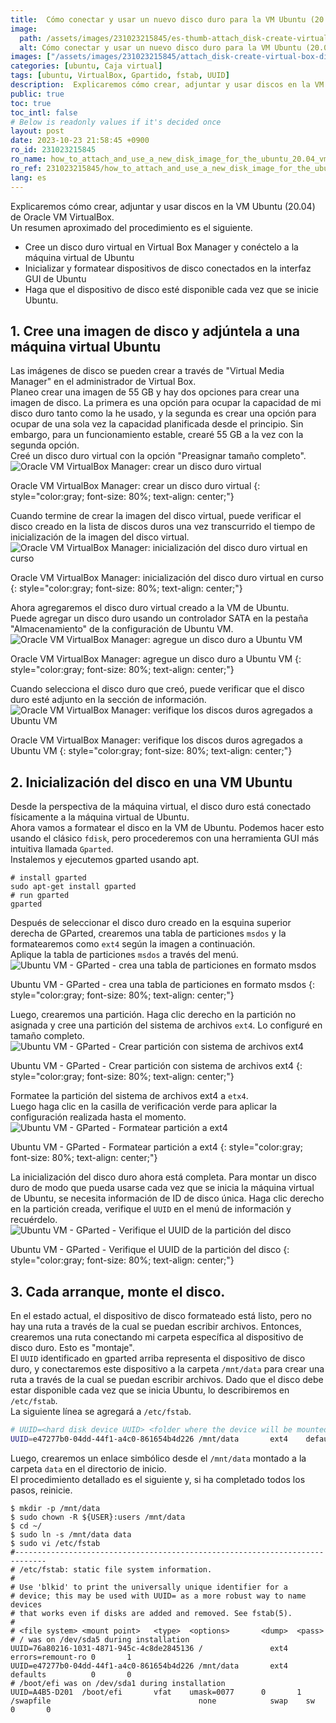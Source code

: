 ```yaml
---
title:  Cómo conectar y usar un nuevo disco duro para la VM Ubuntu (20.04) en Oracle VM VirtualBox
image:
  path: /assets/images/231023215845/es-thumb-attach_disk-create-virtual-box-disk-image.png
  alt: Cómo conectar y usar un nuevo disco duro para la VM Ubuntu (20.04) en Oracle VM VirtualBox
images: ["/assets/images/231023215845/attach_disk-create-virtual-box-disk-image.png", "/assets/images/231023215845/attach_disk-virtual-box-media-image.png", "/assets/images/231023215845/attach_disk-choose-disk.png", "/assets/images/231023215845/attach_disk-attached-disk-image.png", "/assets/images/231023215845/attach_disk-create-partition-table.png", "/assets/images/231023215845/attach_disk-create-partition.png", "/assets/images/231023215845/attach_disk-format-disk.png", "/assets/images/231023215845/attach_disk-disk-uuid.png"]
categories: [ubuntu, Caja virtual]
tags: [ubuntu, VirtualBox, Gpartido, fstab, UUID]
description:  Explicaremos cómo crear, adjuntar y usar discos en la VM Ubuntu (20.04) de Oracle VM VirtualBox. Un resumen aproximado del procedimiento es el siguiente.
public: true
toc: true
toc_intl: false
# Below is readonly values if it's decided once
layout: post
date: 2023-10-23 21:58:45 +0900
ro_id: 231023215845
ro_name: how_to_attach_and_use_a_new_disk_image_for_the_ubuntu_20.04_vm_in_oracle_vm_virtualbox
ro_ref: 231023215845/how_to_attach_and_use_a_new_disk_image_for_the_ubuntu_20.04_vm_in_oracle_vm_virtualbox
lang: es
---
```

Explicaremos cómo crear, adjuntar y usar discos en la VM Ubuntu (20.04) de Oracle VM VirtualBox.  
Un resumen aproximado del procedimiento es el siguiente.  
- Cree un disco duro virtual en Virtual Box Manager y conéctelo a la máquina virtual de Ubuntu
- Inicializar y formatear dispositivos de disco conectados en la interfaz GUI de Ubuntu
- Haga que el dispositivo de disco esté disponible cada vez que se inicie Ubuntu.

## 1. Cree una imagen de disco y adjúntela a una máquina virtual Ubuntu
Las imágenes de disco se pueden crear a través de "Virtual Media Manager" en el administrador de Virtual Box.  
Planeo crear una imagen de 55 GB y hay dos opciones para crear una imagen de disco. La primera es una opción para ocupar la capacidad de mi disco duro tanto como la he usado, y la segunda es crear una opción para ocupar de una sola vez la capacidad planificada desde el principio. Sin embargo, para un funcionamiento estable, crearé 55 GB a la vez con la segunda opción.  
Creé un disco duro virtual con la opción "Preasignar tamaño completo".  
![Oracle VM VirtualBox Manager: crear un disco duro virtual](/assets/images/231023215845/attach_disk-create-virtual-box-disk-image.png)  

Oracle VM VirtualBox Manager: crear un disco duro virtual
{: style="color:gray; font-size: 80%; text-align: center;"}

Cuando termine de crear la imagen del disco virtual, puede verificar el disco creado en la lista de discos duros una vez transcurrido el tiempo de inicialización de la imagen del disco virtual.  
![Oracle VM VirtualBox Manager: inicialización del disco duro virtual en curso](/assets/images/231023215845/attach_disk-virtual-box-media-image.png)  

Oracle VM VirtualBox Manager: inicialización del disco duro virtual en curso
{: style="color:gray; font-size: 80%; text-align: center;"}

Ahora agregaremos el disco duro virtual creado a la VM de Ubuntu.  
Puede agregar un disco duro usando un controlador SATA en la pestaña "Almacenamiento" de la configuración de Ubuntu VM.  
![Oracle VM VirtualBox Manager: agregue un disco duro a Ubuntu VM](/assets/images/231023215845/attach_disk-choose-disk.png)  

Oracle VM VirtualBox Manager: agregue un disco duro a Ubuntu VM
{: style="color:gray; font-size: 80%; text-align: center;"}

Cuando selecciona el disco duro que creó, puede verificar que el disco duro esté adjunto en la sección de información.  
![Oracle VM VirtualBox Manager: verifique los discos duros agregados a Ubuntu VM](/assets/images/231023215845/attach_disk-attached-disk-image.png)  

Oracle VM VirtualBox Manager: verifique los discos duros agregados a Ubuntu VM
{: style="color:gray; font-size: 80%; text-align: center;"}

## 2. Inicialización del disco en una VM Ubuntu
Desde la perspectiva de la máquina virtual, el disco duro está conectado físicamente a la máquina virtual de Ubuntu.  
Ahora vamos a formatear el disco en la VM de Ubuntu. Podemos hacer esto usando el clásico `fdisk`, pero procederemos con una herramienta GUI más intuitiva llamada `Gparted`.  
Instalemos y ejecutemos gparted usando apt.  

```shell
# install gparted
sudo apt-get install gparted
# run gparted
gparted
```
Después de seleccionar el disco duro creado en la esquina superior derecha de GParted, crearemos una tabla de particiones `msdos` y la formatearemos como `ext4` según la imagen a continuación.  
Aplique la tabla de particiones `msdos` a través del menú.  
![Ubuntu VM - GParted - crea una tabla de particiones en formato msdos](/assets/images/231023215845/attach_disk-create-partition-table.png)  

Ubuntu VM - GParted - crea una tabla de particiones en formato msdos
{: style="color:gray; font-size: 80%; text-align: center;"}

Luego, crearemos una partición. Haga clic derecho en la partición no asignada y cree una partición del sistema de archivos `ext4`. Lo configuré en tamaño completo.  
![Ubuntu VM - GParted - Crear partición con sistema de archivos ext4](/assets/images/231023215845/attach_disk-create-partition.png)  

Ubuntu VM - GParted - Crear partición con sistema de archivos ext4
{: style="color:gray; font-size: 80%; text-align: center;"}

Formatee la partición del sistema de archivos ext4 a `etx4`.  
Luego haga clic en la casilla de verificación verde para aplicar la configuración realizada hasta el momento.  
![Ubuntu VM - GParted - Formatear partición a ext4](/assets/images/231023215845/attach_disk-format-disk.png)  

Ubuntu VM - GParted - Formatear partición a ext4
{: style="color:gray; font-size: 80%; text-align: center;"}

La inicialización del disco duro ahora está completa. Para montar un disco duro de modo que pueda usarse cada vez que se inicia la máquina virtual de Ubuntu, se necesita información de ID de disco única. Haga clic derecho en la partición creada, verifique el `UUID` en el menú de información y recuérdelo.  
![Ubuntu VM - GParted - Verifique el UUID de la partición del disco](/assets/images/231023215845/attach_disk-disk-uuid.png)  

Ubuntu VM - GParted - Verifique el UUID de la partición del disco
{: style="color:gray; font-size: 80%; text-align: center;"}

## 3. Cada arranque, monte el disco.
En el estado actual, el dispositivo de disco formateado está listo, pero no hay una ruta a través de la cual se puedan escribir archivos. Entonces, crearemos una ruta conectando mi carpeta específica al dispositivo de disco duro. Esto es "montaje".  
El `UUID` identificado en gparted arriba representa el dispositivo de disco duro, y conectaremos este dispositivo a la carpeta `/mnt/data` para crear una ruta a través de la cual se puedan escribir archivos. Dado que el disco debe estar disponible cada vez que se inicia Ubuntu, lo describiremos en `/etc/fstab`.  
La siguiente línea se agregará a `/etc/fstab`.  

```bash
# UUID=<hard disk device UUID> <folder where the device will be mounted> ext4    defaults          0       0 
UUID=e47277b0-04dd-44f1-a4c0-861654b4d226 /mnt/data       ext4    defaults          0       0 
```
Luego, crearemos un enlace simbólico desde el `/mnt/data` montado a la carpeta `data` en el directorio de inicio.  
El procedimiento detallado es el siguiente y, si ha completado todos los pasos, reinicie.  

```shell
$ mkdir -p /mnt/data
$ sudo chown -R ${USER}:users /mnt/data
$ cd ~/
$ sudo ln -s /mnt/data data
$ sudo vi /etc/fstab  
#-----------------------------------------------------------------------------
# /etc/fstab: static file system information.
#
# Use 'blkid' to print the universally unique identifier for a
# device; this may be used with UUID= as a more robust way to name devices
# that works even if disks are added and removed. See fstab(5).
#
# <file system> <mount point>   <type>  <options>       <dump>  <pass>
# / was on /dev/sda5 during installation
UUID=76a80216-1031-4871-945c-4c8de2845136 /               ext4    errors=remount-ro 0       1
UUID=e47277b0-04dd-44f1-a4c0-861654b4d226 /mnt/data       ext4    defaults          0       0 
# /boot/efi was on /dev/sda1 during installation
UUID=A4B5-D201  /boot/efi       vfat    umask=0077      0       1
/swapfile                                 none            swap    sw              0       0
```
